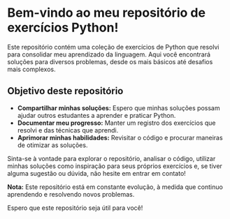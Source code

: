 # Bem-vindo ao meu repositório de exercícios Python!

Este repositório contém uma coleção de exercícios de Python que resolvi para consolidar meu aprendizado da linguagem. Aqui você encontrará soluções para diversos problemas, desde os mais básicos até desafios mais complexos.

## Objetivo deste repositório

- **Compartilhar minhas soluções:** Espero que minhas soluções possam ajudar outros estudantes a aprender e praticar Python.
- **Documentar meu progresso:** Manter um registro dos exercícios que resolvi e das técnicas que aprendi.
- **Aprimorar minhas habilidades:** Revisitar o código e procurar maneiras de otimizar as soluções.

Sinta-se à vontade para explorar o repositório, analisar o código, utilizar minhas soluções como inspiração para seus próprios exercícios e, se tiver alguma sugestão ou dúvida, não hesite em entrar em contato!

**Nota:** Este repositório está em constante evolução, à medida que continuo aprendendo e resolvendo novos problemas.

Espero que este repositório seja útil para você!

